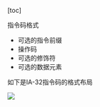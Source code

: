 [toc]

指令码格式

* 可选的指令前缀
* 操作码
* 可选的修饰符
* 可选的数据元素

如下是IA-32指令码的格式布局

![](/Users/chenyansong/Documents/note/images/linux/assemly/image-20200211181607448.png)